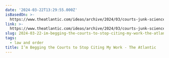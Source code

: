 ```yaml
---
date: '2024-03-22T13:29:55.000Z'
isBasedOn: >-
  https://www.theatlantic.com/ideas/archive/2024/03/courts-junk-science-forensics-evidence/677739/
link: >-
  https://www.theatlantic.com/ideas/archive/2024/03/courts-junk-science-forensics-evidence/677739/
slug: 2024-03-22-im-begging-the-courts-to-stop-citing-my-work-the-atlantic
tags:
  - law and order
title: I’m Begging the Courts to Stop Citing My Work - The Atlantic
---
```


